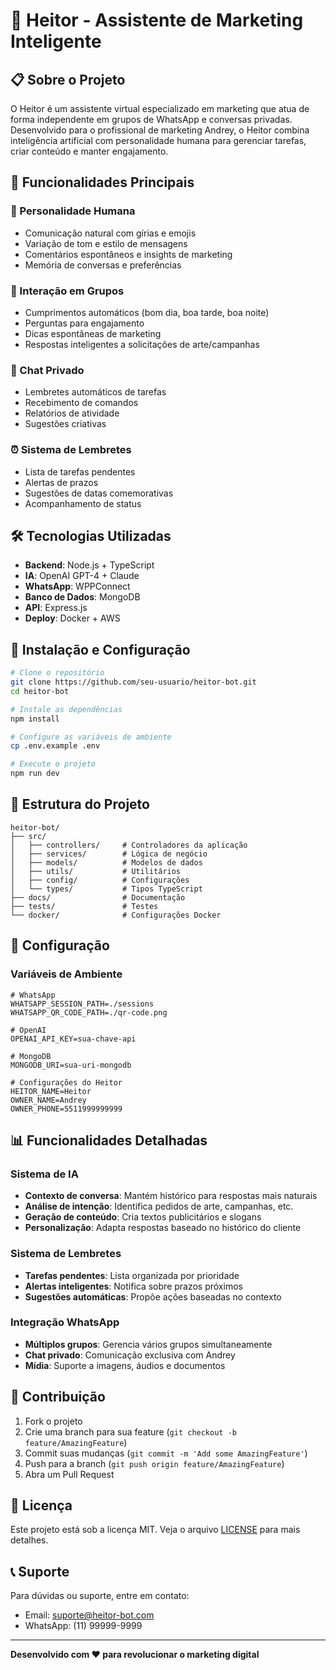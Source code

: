 # 🤖 Heitor - Assistente de Marketing Inteligente

## 📋 Sobre o Projeto

O Heitor é um assistente virtual especializado em marketing que atua de forma independente em grupos de WhatsApp e conversas privadas. Desenvolvido para o profissional de marketing Andrey, o Heitor combina inteligência artificial com personalidade humana para gerenciar tarefas, criar conteúdo e manter engajamento.

## 🎯 Funcionalidades Principais

### 🤖 Personalidade Humana
- Comunicação natural com gírias e emojis
- Variação de tom e estilo de mensagens
- Comentários espontâneos e insights de marketing
- Memória de conversas e preferências

### 📱 Interação em Grupos
- Cumprimentos automáticos (bom dia, boa tarde, boa noite)
- Perguntas para engajamento
- Dicas espontâneas de marketing
- Respostas inteligentes a solicitações de arte/campanhas

### 👤 Chat Privado
- Lembretes automáticos de tarefas
- Recebimento de comandos
- Relatórios de atividade
- Sugestões criativas

### ⏰ Sistema de Lembretes
- Lista de tarefas pendentes
- Alertas de prazos
- Sugestões de datas comemorativas
- Acompanhamento de status

## 🛠️ Tecnologias Utilizadas

- **Backend**: Node.js + TypeScript
- **IA**: OpenAI GPT-4 + Claude
- **WhatsApp**: WPPConnect
- **Banco de Dados**: MongoDB
- **API**: Express.js
- **Deploy**: Docker + AWS

## 🚀 Instalação e Configuração

```bash
# Clone o repositório
git clone https://github.com/seu-usuario/heitor-bot.git
cd heitor-bot

# Instale as dependências
npm install

# Configure as variáveis de ambiente
cp .env.example .env

# Execute o projeto
npm run dev
```

## 📁 Estrutura do Projeto

```
heitor-bot/
├── src/
│   ├── controllers/     # Controladores da aplicação
│   ├── services/        # Lógica de negócio
│   ├── models/          # Modelos de dados
│   ├── utils/           # Utilitários
│   ├── config/          # Configurações
│   └── types/           # Tipos TypeScript
├── docs/                # Documentação
├── tests/               # Testes
└── docker/              # Configurações Docker
```

## 🔧 Configuração

### Variáveis de Ambiente

```env
# WhatsApp
WHATSAPP_SESSION_PATH=./sessions
WHATSAPP_QR_CODE_PATH=./qr-code.png

# OpenAI
OPENAI_API_KEY=sua-chave-api

# MongoDB
MONGODB_URI=sua-uri-mongodb

# Configurações do Heitor
HEITOR_NAME=Heitor
OWNER_NAME=Andrey
OWNER_PHONE=5511999999999
```

## 📊 Funcionalidades Detalhadas

### Sistema de IA
- **Contexto de conversa**: Mantém histórico para respostas mais naturais
- **Análise de intenção**: Identifica pedidos de arte, campanhas, etc.
- **Geração de conteúdo**: Cria textos publicitários e slogans
- **Personalização**: Adapta respostas baseado no histórico do cliente

### Sistema de Lembretes
- **Tarefas pendentes**: Lista organizada por prioridade
- **Alertas inteligentes**: Notifica sobre prazos próximos
- **Sugestões automáticas**: Propõe ações baseadas no contexto

### Integração WhatsApp
- **Múltiplos grupos**: Gerencia vários grupos simultaneamente
- **Chat privado**: Comunicação exclusiva com Andrey
- **Mídia**: Suporte a imagens, áudios e documentos

## 🤝 Contribuição

1. Fork o projeto
2. Crie uma branch para sua feature (`git checkout -b feature/AmazingFeature`)
3. Commit suas mudanças (`git commit -m 'Add some AmazingFeature'`)
4. Push para a branch (`git push origin feature/AmazingFeature`)
5. Abra um Pull Request

## 📄 Licença

Este projeto está sob a licença MIT. Veja o arquivo [LICENSE](LICENSE) para mais detalhes.

## 📞 Suporte

Para dúvidas ou suporte, entre em contato:
- Email: suporte@heitor-bot.com
- WhatsApp: (11) 99999-9999

---

**Desenvolvido com ❤️ para revolucionar o marketing digital** 